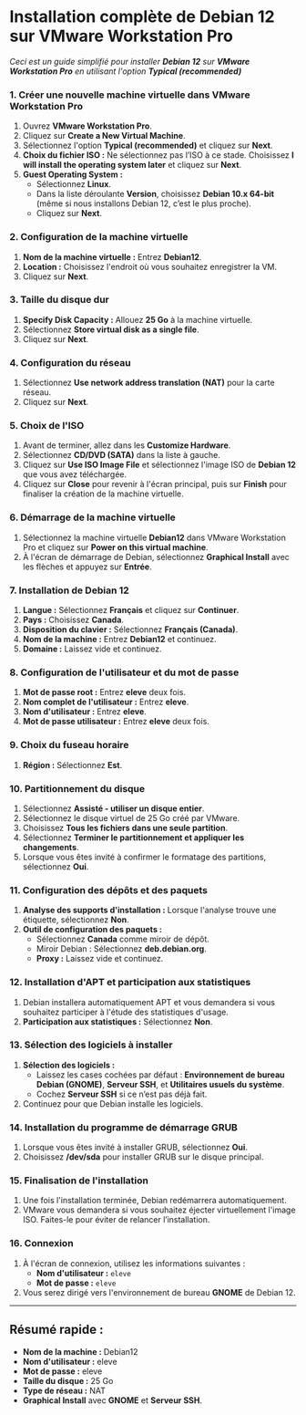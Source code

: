 # **Installation complète de Debian 12 sur VMware Workstation Pro**

*Ceci est un guide simplifié pour installer **Debian 12** sur **VMware Workstation Pro** en utilisant l'option **Typical (recommended)***

### **1. Créer une nouvelle machine virtuelle dans VMware Workstation Pro**
1. Ouvrez **VMware Workstation Pro**.
2. Cliquez sur **Create a New Virtual Machine**.
3. Sélectionnez l'option **Typical (recommended)** et cliquez sur **Next**.
4. **Choix du fichier ISO :** Ne sélectionnez pas l’ISO à ce stade. Choisissez **I will install the operating system later** et cliquez sur **Next**.
5. **Guest Operating System :**
   - Sélectionnez **Linux**.
   - Dans la liste déroulante **Version**, choisissez **Debian 10.x 64-bit** (même si nous installons Debian 12, c’est le plus proche).
   - Cliquez sur **Next**.

### **2. Configuration de la machine virtuelle**
1. **Nom de la machine virtuelle :** Entrez **Debian12**.
2. **Location :** Choisissez l'endroit où vous souhaitez enregistrer la VM.
3. Cliquez sur **Next**.

### **3. Taille du disque dur**
1. **Specify Disk Capacity :** Allouez **25 Go** à la machine virtuelle.
2. Sélectionnez **Store virtual disk as a single file**.
3. Cliquez sur **Next**.

### **4. Configuration du réseau**
1. Sélectionnez **Use network address translation (NAT)** pour la carte réseau.
2. Cliquez sur **Next**.

### **5. Choix de l'ISO**
1. Avant de terminer, allez dans les **Customize Hardware**.
2. Sélectionnez **CD/DVD (SATA)** dans la liste à gauche.
3. Cliquez sur **Use ISO Image File** et sélectionnez l'image ISO de **Debian 12** que vous avez téléchargée.
4. Cliquez sur **Close** pour revenir à l'écran principal, puis sur **Finish** pour finaliser la création de la machine virtuelle.

### **6. Démarrage de la machine virtuelle**
1. Sélectionnez la machine virtuelle **Debian12** dans VMware Workstation Pro et cliquez sur **Power on this virtual machine**.
2. À l'écran de démarrage de Debian, sélectionnez **Graphical Install** avec les flèches et appuyez sur **Entrée**.

### **7. Installation de Debian 12**
1. **Langue :** Sélectionnez **Français** et cliquez sur **Continuer**.
2. **Pays :** Choisissez **Canada**.
3. **Disposition du clavier :** Sélectionnez **Français (Canada)**.
4. **Nom de la machine :** Entrez **Debian12** et continuez.
5. **Domaine :** Laissez vide et continuez.

### **8. Configuration de l'utilisateur et du mot de passe**
1. **Mot de passe root :** Entrez **eleve** deux fois.
2. **Nom complet de l'utilisateur :** Entrez **eleve**.
3. **Nom d'utilisateur :** Entrez **eleve**.
4. **Mot de passe utilisateur :** Entrez **eleve** deux fois.

### **9. Choix du fuseau horaire**
1. **Région :** Sélectionnez **Est**.

### **10. Partitionnement du disque**
1. Sélectionnez **Assisté - utiliser un disque entier**.
2. Sélectionnez le disque virtuel de 25 Go créé par VMware.
3. Choisissez **Tous les fichiers dans une seule partition**.
4. Sélectionnez **Terminer le partitionnement et appliquer les changements**.
5. Lorsque vous êtes invité à confirmer le formatage des partitions, sélectionnez **Oui**.

### **11. Configuration des dépôts et des paquets**
1. **Analyse des supports d'installation :** Lorsque l'analyse trouve une étiquette, sélectionnez **Non**.
2. **Outil de configuration des paquets :** 
   - Sélectionnez **Canada** comme miroir de dépôt.
   - Miroir Debian : Sélectionnez **deb.debian.org**.
   - **Proxy :** Laissez vide et continuez.

### **12. Installation d'APT et participation aux statistiques**
1. Debian installera automatiquement APT et vous demandera si vous souhaitez participer à l'étude des statistiques d'usage.
2. **Participation aux statistiques :** Sélectionnez **Non**.

### **13. Sélection des logiciels à installer**
1. **Sélection des logiciels :**
   - Laissez les cases cochées par défaut : **Environnement de bureau Debian (GNOME)**, **Serveur SSH**, et **Utilitaires usuels du système**.
   - Cochez **Serveur SSH** si ce n’est pas déjà fait.
2. Continuez pour que Debian installe les logiciels.

### **14. Installation du programme de démarrage GRUB**
1. Lorsque vous êtes invité à installer GRUB, sélectionnez **Oui**.
2. Choisissez **/dev/sda** pour installer GRUB sur le disque principal.

### **15. Finalisation de l'installation**
1. Une fois l'installation terminée, Debian redémarrera automatiquement.
2. VMware vous demandera si vous souhaitez éjecter virtuellement l'image ISO. Faites-le pour éviter de relancer l’installation.

### **16. Connexion**
1. À l'écran de connexion, utilisez les informations suivantes :
   - **Nom d'utilisateur :** `eleve`
   - **Mot de passe :** `eleve`
2. Vous serez dirigé vers l'environnement de bureau **GNOME** de Debian 12.

---

## **Résumé rapide :**
- **Nom de la machine :** Debian12
- **Nom d'utilisateur :** eleve
- **Mot de passe :** eleve
- **Taille du disque :** 25 Go
- **Type de réseau :** NAT
- **Graphical Install** avec **GNOME** et **Serveur SSH**.

